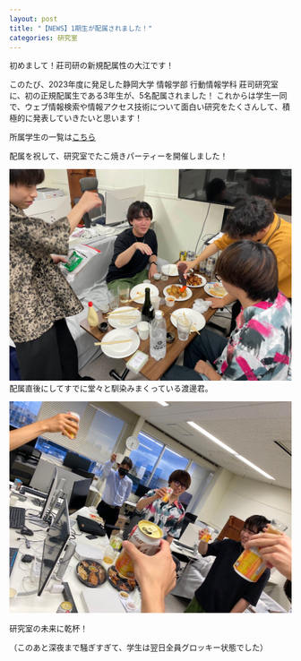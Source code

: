 ```yaml
---
layout: post
title: "【NEWS】1期生が配属されました！"
categories: 研究室
---
```



初めまして！莊司研の新規配属性の大江です！

このたび、2023年度に発足した静岡大学 情報学部 行動情報学科 莊司研究室に、初の正規配属生である3年生が、5名配属されました！
これからは学生一同で、ウェブ情報検索や情報アクセス技術について面白い研究をたくさんして、積極的に発表していきたいと思います！


所属学生の一覧は[こちら](../../../../member)

配属を祝して、研究室でたこ焼きパーティーを開催しました！

![写真](/assets/img/posts/20230731/1stmembers_1.jpeg "たこ焼き")
配属直後にしてすでに堂々と馴染みまくっている渡邊君。

![写真](/assets/img/posts/20230731/1stmembers_2.jpeg "乾杯")

研究室の未来に乾杯！

（このあと深夜まで騒ぎすぎて、学生は翌日全員グロッキー状態でした）